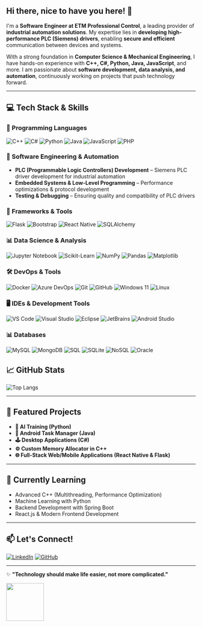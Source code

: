 ## Hi there, nice to have you here! 👋


I'm a **Software Engineer at ETM Professional Control**, a leading provider of **industrial automation solutions**. My expertise lies in **developing high-performance PLC (Siemens) drivers**, enabling **secure and efficient** communication between devices and systems.

With a strong foundation in **Computer Science & Mechanical Engineering**, I have hands-on experience with **C++, C#, Python, Java, JavaScript**, and more. I am passionate about **software development, data analysis, and automation**, continuously working on projects that push technology forward.

---

<!--
**yernaz-togizbayev/yernaz-togizbayev** is a ✨ _special_ ✨ repository because its `README.md` (this file) appears on your GitHub profile.

Here are some ideas to get you started:

- 🔭 I’m currently working on ...
- 🌱 I’m currently learning ...
- 👯 I’m looking to collaborate on ...
- 🤔 I’m looking for help with ...
- 💬 Ask me about ...
- 📫 How to reach me: ...
- 😄 Pronouns: ...
- ⚡ Fun fact: ...
-->

## 💻 Tech Stack & Skills

### 🚀 Programming Languages
![C++](https://img.shields.io/badge/C++-00599C?style=flat&logo=c%2b%2b&logoColor=white)
![C#](https://img.shields.io/badge/C%23-239120?style=flat&logo=c-sharp&logoColor=white)
![Python](https://img.shields.io/badge/Python-3776AB?style=flat&logo=python&logoColor=white)
![Java](https://img.shields.io/badge/Java-007396?style=flat&logo=openjdk&logoColor=white)
![JavaScript](https://img.shields.io/badge/JavaScript-F7DF1E?style=flat&logo=javascript&logoColor=black)
![PHP](https://img.shields.io/badge/PHP-777BB4?style=flat&logo=php&logoColor=white)

### 🔧 Software Engineering & Automation
- **PLC (Programmable Logic Controllers) Development** – Siemens PLC driver development for industrial automation  
- **Embedded Systems & Low-Level Programming** – Performance optimizations & protocol development  
- **Testing & Debugging** – Ensuring quality and compatibility of PLC drivers  


### 📂 Frameworks & Tools
![Flask](https://img.shields.io/badge/Flask-000000?style=flat&logo=flask&logoColor=white)
![Bootstrap](https://img.shields.io/badge/Bootstrap-7952B3?style=flat&logo=bootstrap&logoColor=white)
![React Native](https://img.shields.io/badge/React_Native-20232A?style=flat&logo=react&logoColor=61DAFB)
![SQLAlchemy](https://img.shields.io/badge/SQLAlchemy-CCA8C5?style=flat&logo=python&logoColor=black)


### 📊 Data Science & Analysis
![Jupyter Notebook](https://img.shields.io/badge/Jupyter-FA0F00?style=flat&logo=jupyter&logoColor=white)
![Scikit-Learn](https://img.shields.io/badge/Scikit--Learn-F7931E?style=flat&logo=scikit-learn&logoColor=white)
![NumPy](https://img.shields.io/badge/NumPy-013243?style=flat&logo=numpy&logoColor=white)
![Pandas](https://img.shields.io/badge/Pandas-150458?style=flat&logo=pandas&logoColor=white)
![Matplotlib](https://img.shields.io/badge/Matplotlib-008080?style=flat&logo=plotly&logoColor=white)


### 🛠️ DevOps & Tools
![Docker](https://img.shields.io/badge/Docker-2496ED?style=flat&logo=docker&logoColor=white)
![Azure DevOps](https://img.shields.io/badge/Azure_DevOps-0078D7?style=flat&logo=azure-devops&logoColor=white)
![Git](https://img.shields.io/badge/Git-F05032?style=flat&logo=git&logoColor=white)
![GitHub](https://img.shields.io/badge/GitHub-181717?style=flat&logo=github&logoColor=white)
![Windows 11](https://img.shields.io/badge/Windows_11-0078D6?style=flat&logo=windows&logoColor=white)
![Linux](https://img.shields.io/badge/Linux-FCC624?style=flat&logo=linux&logoColor=black)


### 🖥️ IDEs & Development Tools
![VS Code](https://img.shields.io/badge/VS_Code-007ACC?style=flat&logo=visual-studio-code&logoColor=white)
![Visual Studio](https://img.shields.io/badge/Visual_Studio-5C2D91?style=flat&logo=visual-studio&logoColor=white)
![Eclipse](https://img.shields.io/badge/Eclipse-2C2255?style=flat&logo=eclipse&logoColor=white)
![JetBrains](https://img.shields.io/badge/JetBrains-000000?style=flat&logo=jetbrains&logoColor=white)
![Android Studio](https://img.shields.io/badge/Android_Studio-3DDC84?style=flat&logo=android-studio&logoColor=white)


### 📊 Databases
![MySQL](https://img.shields.io/badge/MySQL-4479A1?style=flat&logo=mysql&logoColor=white)
![MongoDB](https://img.shields.io/badge/MongoDB-4EA94B?style=flat&logo=mongodb&logoColor=white)
![SQL](https://img.shields.io/badge/SQL-CC2927?style=flat&logo=microsoft-sql-server&logoColor=white)
![SQLite](https://img.shields.io/badge/SQLite-003B57?style=flat&logo=sqlite&logoColor=white)
![NoSQL](https://img.shields.io/badge/NoSQL-005C84?style=flat&logo=nosql&logoColor=white)
![Oracle](https://img.shields.io/badge/Oracle-CC2927?style=flat&logo=oracle&logoColor=white)


## 📈 GitHub Stats
![Top Langs](https://github-readme-stats.vercel.app/api/top-langs/?username=yernaz-togizbayev&layout=compact&theme=tokyonight)

---

## 🚀 Featured Projects
- **🧠 AI Training (Python)**
- **📱 Android Task Manager (Java)**
- **🕹️ Desktop Applications (C#)**
- **⚙️ Custom Memory Allocator in C++**
- **🌐 Full-Stack Web/Mobile Applications (React Native & Flask)**

---

## 🌱 Currently Learning
- Advanced C++ (Multithreading, Performance Optimization)
- Machine Learning with Python
- Backend Development with Spring Boot
- React.js & Modern Frontend Development

---

## 📫 Let's Connect!
[![LinkedIn](https://img.shields.io/badge/LinkedIn-0077B5?style=flat&logo=linkedin&logoColor=white)](https://www.linkedin.com/in/yernaz-togizbayev-9449b31b4/)
[![GitHub](https://img.shields.io/badge/GitHub-181717?style=flat&logo=github&logoColor=white)](https://github.com/yernaz-togizbayev)
<!-- [![Portfolio](https://img.shields.io/badge/Portfolio-20c997?style=flat&logo=web&logoColor=white)](#) (Coming Soon!) -->

---

✨ **"Technology should make life easier, not more complicated."**

<img src="https://media.giphy.com/media/L8K62iTDkzGX6/giphy.gif" width="100" />


